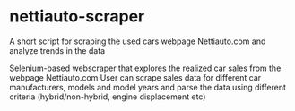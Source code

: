 # nettiauto-scraper
A short script for scraping the used cars webpage Nettiauto.com and analyze trends in the data

Selenium-based webscraper that explores the realized car sales from the webpage Nettiauto.com
User can scrape sales data for different car manufacturers, models and model years and parse the data using different criteria (hybrid/non-hybrid, engine displacement etc) 
